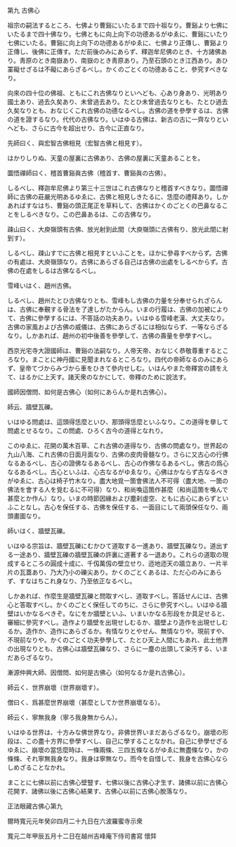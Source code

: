 

第九 古佛心  

  

祖宗の嗣法するところ、七佛より曹谿にいたるまで四十祖なり。曹谿より七佛にいたるまで四十佛なり。七佛ともに向上向下の功德あるがゆゑに、曹谿にいたり七佛にいたる。曹谿に向上向下の功德あるがゆゑに、七佛より正傳し、曹谿より正傳し、後佛に正傳す。ただ前後のみにあらず、釋迦牟尼佛のとき、十方諸佛あり。靑原のとき南嶽あり、南嶽のとき靑原あり。乃至石頭のとき江西あり。あひ罣礙せざるは不礙にあらざるべし。かくのごとくの功德あること、參究すべきなり。  

 向來の四十位の佛祖、ともにこれ古佛なりといへども、心あり身あり、光明あり國土あり、過去久矣あり、未曾過去あり。たとひ未曾過去なりとも、たとひ過去久矣なりとも、おなじくこれ古佛の功德なるべし。古佛の道を參學するは、古佛の道を證するなり。代代の古佛なり。いはゆる古佛は、新古の古に一齊なりといへども、さらに古今を超出せり、古今に正直なり。  

  

 先師曰く、與宏智古佛相見（宏智古佛と相見す）。  

 はかりしりぬ、天童の屋裏に古佛あり、古佛の屋裏に天童あることを。  

  

 圜悟禪師曰く、稽首曹谿眞古佛（稽首す、曹谿眞の古佛）。  

 しるべし、釋迦牟尼佛より第三十三世はこれ古佛なりと稽首すべきなり。圜悟禪師に古佛の莊嚴光明あるゆゑに、古佛と相見しきたるに、恁麼の禮拜あり。しかあればすなはち、曹谿の頭正尾正を草料して、古佛はかくのごとくの巴鼻なることをしるべきなり。この巴鼻あるは、この古佛なり。  

  

 疎山曰く、大庾嶺頭有古佛、放光射到此間（大庾嶺頭に古佛有り、放光此間に射到す）。  

 しるべし、疎山すでに古佛と相見すといふことを。ほかに參尋すべからず。古佛の有處は、大庾嶺頭なり。古佛にあらざる自己は古佛の出處をしるべからず。古佛の在處をしるは古佛なるべし。  

  

 雪峰いはく、趙州古佛。  

 しるべし、趙州たとひ古佛なりとも、雪峰もし古佛の力量を分奉せられざらんは、古佛に奉覲する骨法を了達しがたからん。いまの行履は、古佛の加被によりて、古佛に參學するには、不答話の功夫あり。いはゆる雪峰老漢、大丈夫なり。古佛の家風および古佛の威儀は、古佛にあらざるには相似ならず、一等ならざるなり。しかあれば、趙州の初中後善を參學して、古佛の壽量を參學すべし。  

  

 西京光宅寺大證國師は、曹谿の法嗣なり。人帝天帝、おなじく恭敬尊重するところなり。まことに神丹國に見聞まれなるところなり。四代の帝師なるのみにあらず、皇帝てづからみづから車をひきて參内せしむ。いはんやまた帝釋宮の請をえて、はるかに上天す。諸天衆のなかにして、帝釋のために說法す。  

 國師因僧問、如何是古佛心（如何にあらんか是れ古佛心）。  

 師云、牆壁瓦礫。  

 いはゆる問處は、這頭得恁麼といひ、那頭得恁麼といふなり。この道得を擧して問處とせるなり。この問處、ひろく古今の道得となれり。  

 このゆゑに、花開の萬木百草、これ古佛の道得なり、古佛の問處なり。世界起の九山八海、これ古佛の日面月面なり、古佛の皮肉骨髓なり。さらに又古心の行佛なるあるべし、古心の證佛なるあるべし、古心の作佛なるあるべし。佛古の爲心なるあるべし。古心といふは、心古なるがゆゑなり。心佛はかならず古なるべきがゆゑに、古心は椅子竹木なり。盡大地覓一箇會佛法人不可得（盡大地、一箇の佛法を會する人を覓むるに不可得）なり、和尚喚這箇作甚麼（和尚這箇を喚んで甚麼とか作ん）なり。いまの時節因緣および塵刹虛空、ともに古心にあらずといふことなし。古心を保任する、古佛を保任する、一面目にして兩頭保任なり、兩頭畫圖なり。  

 師いはく、牆壁瓦礫。  

 いはゆる宗旨は、牆壁瓦礫にむかひて道取する一進あり、牆壁瓦礫なり。道出する一途あり、牆壁瓦礫の牆壁瓦礫の許裏に道著する一退あり。これらの道取の現成するところの圓成十成に、千仭萬仭の壁立せり、迊地迊天の牆立あり、一片半片の瓦蓋あり、乃大乃小の礫尖あり。かくのごとくあるは、ただ心のみにあらず、すなはちこれ身なり、乃至依正なるべし。  

 しかあれば、作麼生是牆壁瓦礫と問取すべし、道取すべし。答話せんには、古佛心と答取すべし。かくのごとく保任してのちに、さらに參究すべし。いはゆる牆壁はいかなるべきぞ。なにをか牆壁といふ、いまいかなる形段をか具足せると、審細に參究すべし。造作より牆壁を出現せしむるか、牆壁より造作を出現せしむるか。造作か、造作にあらざるか。有情なりとやせん、無情なりや。現前すや、不現前なりや。かくのごとく功夫參學して、たとひ天上人間にもあれ、此土他界の出現なりとも、古佛心は牆壁瓦礫なり、さらに一塵の出頭して染汚する、いまだあらざるなり。  

  

 漸源仲興大師、因僧問、如何是古佛心（如何なるか是れ古佛心）。  

 師云く、世界崩壞（世界崩壞す）。  

僧曰く、爲甚麼世界崩壞（甚麼としてか世界崩壞なる）。  

 師云く、寧無我身（寧ろ我身無からん）。  

 いはゆる世界は、十方みな佛世界なり。非佛世界いまだあらざるなり。崩壞の形段は、この盡十方界に參學すべし、自己に學することなかれ。自己に參學せざるゆゑに、崩壞の當恁麼時は、一條兩條、三四五條なるがゆゑに無盡條なり。かの條條、それ寧無我身なり。我身は寧無なり。而今を自惜して、我身を古佛心ならしめざることなかれ。  

 まことに七佛以前に古佛心壁豎す、七佛以後に古佛心才生す、諸佛以前に古佛心花開す、諸佛以後に古佛心結果す、古佛心以前に古佛心脫落なり。  

  

正法眼藏古佛心第九  

  

 爾時寬元元年癸卯四月二十九日在六波羅蜜寺示衆  

寬元二年甲辰五月十二日在越州吉峰庵下侍司書寫 懷弉  

  



